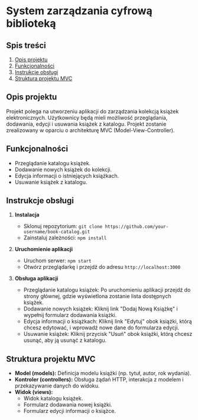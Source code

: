 # System zarządzania cyfrową biblioteką

## Spis treści
1. [Opis projektu](#opis-projektu)
2. [Funkcjonalności](#funkcjonalności)
3. [Instrukcje obsługi](#instrukcje-obsługi)
4. [Struktura projektu MVC](#struktura-projektu-mvc)

## Opis projektu
Projekt polega na utworzeniu aplikacji do zarządzania kolekcją książek elektronicznych. Użytkownicy będą mieli możliwość przeglądania, dodawania, edycji i usuwania książek z katalogu. Projekt zostanie zrealizowany w oparciu o architekturę MVC (Model-View-Controller).

## Funkcjonalności
- Przeglądanie katalogu książek.
- Dodawanie nowych książek do kolekcji.
- Edycja informacji o istniejących książkach.
- Usuwanie książek z katalogu.

## Instrukcje obsługi
1. **Instalacja**
   - Sklonuj repozytorium: `git clone https://github.com/your-username/book-catalog.git`
   - Zainstaluj zależności: `npm install`

2. **Uruchomienie aplikacji**
   - Uruchom serwer: `npm start`
   - Otwórz przeglądarkę i przejdź do adresu `http://localhost:3000`

3. **Obsługa aplikacji**
   - Przeglądanie katalogu książek: Po uruchomieniu aplikacji przejdź do strony głównej, gdzie wyświetlona zostanie lista dostępnych książek.
   - Dodawanie nowych książek: Kliknij link "Dodaj Nową Książkę" i wypełnij formularz dodawania książki.
   - Edycja informacji o książkach: Kliknij link "Edytuj" obok książki, którą chcesz edytować, i wprowadź nowe dane do formularza edycji.
   - Usuwanie książek: Kliknij przycisk "Usuń" obok książki, którą chcesz usunąć, aby ją usunąć z katalogu.

## Struktura projektu MVC
- **Model (models):** Definicja modelu książki (np. tytuł, autor, rok wydania).
- **Kontroler (controllers):** Obsługa żądań HTTP, interakcja z modelem i przekazywanie danych do widoku.
- **Widok (views):**
   - Widok katalogu książek.
   - Formularz dodawania nowej książki.
   - Formularz edycji informacji o książce.
